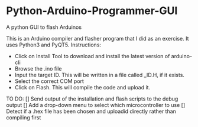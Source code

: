 # Python-Arduino-Programmer-GUI
A python GUI to flash Arduinos

This is an Arduino compiler and flasher program that I did as an exercise. It uses Python3 and PyQT5. 
Instructions:
- Click on Install Tool to download and install the latest version of arduino-cli
- Browse the .ino file
- Input the target ID. This will be written in a file called _ID.H, if it exists.
- Select the correct COM port
- Click on Flash. This will compile the code and upload it.

TO DO:
[] Send output of the installation and flash scripts to the debug output
[] Add a drop-down menu to select which microcontroller to use
[] Detect if a .hex file has been chosen and uploadid directly rather than compiling first

